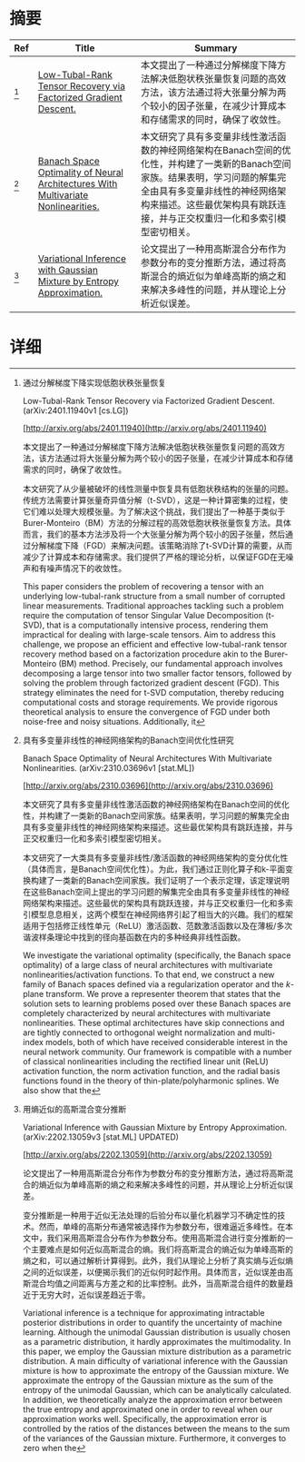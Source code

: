 # 摘要

| Ref | Title | Summary |
| --- | --- | --- |
| [^1] | [Low-Tubal-Rank Tensor Recovery via Factorized Gradient Descent.](http://arxiv.org/abs/2401.11940) | 本文提出了一种通过分解梯度下降方法解决低胞状秩张量恢复问题的高效方法，该方法通过将大张量分解为两个较小的因子张量，在减少计算成本和存储需求的同时，确保了收敛性。 |
| [^2] | [Banach Space Optimality of Neural Architectures With Multivariate Nonlinearities.](http://arxiv.org/abs/2310.03696) | 本文研究了具有多变量非线性激活函数的神经网络架构在Banach空间的优化性，并构建了一类新的Banach空间家族。结果表明，学习问题的解集完全由具有多变量非线性的神经网络架构来描述。这些最优架构具有跳跃连接，并与正交权重归一化和多索引模型密切相关。 |
| [^3] | [Variational Inference with Gaussian Mixture by Entropy Approximation.](http://arxiv.org/abs/2202.13059) | 论文提出了一种用高斯混合分布作为参数分布的变分推断方法，通过将高斯混合的熵近似为单峰高斯的熵之和来解决多峰性的问题，并从理论上分析近似误差。 |

# 详细

[^1]: 通过分解梯度下降实现低胞状秩张量恢复

    Low-Tubal-Rank Tensor Recovery via Factorized Gradient Descent. (arXiv:2401.11940v1 [cs.LG])

    [http://arxiv.org/abs/2401.11940](http://arxiv.org/abs/2401.11940)

    本文提出了一种通过分解梯度下降方法解决低胞状秩张量恢复问题的高效方法，该方法通过将大张量分解为两个较小的因子张量，在减少计算成本和存储需求的同时，确保了收敛性。

    

    本文研究了从少量被破坏的线性测量中恢复具有低胞状秩结构的张量的问题。传统方法需要计算张量奇异值分解（t-SVD），这是一种计算密集的过程，使它们难以处理大规模张量。为了解决这个挑战，我们提出了一种基于类似于Burer-Monteiro（BM）方法的分解过程的高效低胞状秩张量恢复方法。具体而言，我们的基本方法涉及将一个大张量分解为两个较小的因子张量，然后通过分解梯度下降（FGD）来解决问题。该策略消除了t-SVD计算的需要，从而减少了计算成本和存储需求。我们提供了严格的理论分析，以保证FGD在无噪声和有噪声情况下的收敛性。

    This paper considers the problem of recovering a tensor with an underlying low-tubal-rank structure from a small number of corrupted linear measurements. Traditional approaches tackling such a problem require the computation of tensor Singular Value Decomposition (t-SVD), that is a computationally intensive process, rendering them impractical for dealing with large-scale tensors. Aim to address this challenge, we propose an efficient and effective low-tubal-rank tensor recovery method based on a factorization procedure akin to the Burer-Monteiro (BM) method. Precisely, our fundamental approach involves decomposing a large tensor into two smaller factor tensors, followed by solving the problem through factorized gradient descent (FGD). This strategy eliminates the need for t-SVD computation, thereby reducing computational costs and storage requirements. We provide rigorous theoretical analysis to ensure the convergence of FGD under both noise-free and noisy situations. Additionally, it 
    
[^2]: 具有多变量非线性的神经网络架构的Banach空间优化性研究

    Banach Space Optimality of Neural Architectures With Multivariate Nonlinearities. (arXiv:2310.03696v1 [stat.ML])

    [http://arxiv.org/abs/2310.03696](http://arxiv.org/abs/2310.03696)

    本文研究了具有多变量非线性激活函数的神经网络架构在Banach空间的优化性，并构建了一类新的Banach空间家族。结果表明，学习问题的解集完全由具有多变量非线性的神经网络架构来描述。这些最优架构具有跳跃连接，并与正交权重归一化和多索引模型密切相关。

    

    本文研究了一大类具有多变量非线性/激活函数的神经网络架构的变分优化性（具体而言，是Banach空间优化性）。为此，我们通过正则化算子和k-平面变换构建了一类新的Banach空间家族。我们证明了一个表示定理，该定理说明在这些Banach空间上提出的学习问题的解集完全由具有多变量非线性的神经网络架构来描述。这些最优的架构具有跳跃连接，并与正交权重归一化和多索引模型息息相关，这两个模型在神经网络界引起了相当大的兴趣。我们的框架适用于包括修正线性单元（ReLU）激活函数、范数激活函数以及在薄板/多次谐波样条理论中找到的径向基函数在内的多种经典非线性函数。

    We investigate the variational optimality (specifically, the Banach space optimality) of a large class of neural architectures with multivariate nonlinearities/activation functions. To that end, we construct a new family of Banach spaces defined via a regularization operator and the $k$-plane transform. We prove a representer theorem that states that the solution sets to learning problems posed over these Banach spaces are completely characterized by neural architectures with multivariate nonlinearities. These optimal architectures have skip connections and are tightly connected to orthogonal weight normalization and multi-index models, both of which have received considerable interest in the neural network community. Our framework is compatible with a number of classical nonlinearities including the rectified linear unit (ReLU) activation function, the norm activation function, and the radial basis functions found in the theory of thin-plate/polyharmonic splines. We also show that the
    
[^3]: 用熵近似的高斯混合变分推断

    Variational Inference with Gaussian Mixture by Entropy Approximation. (arXiv:2202.13059v3 [stat.ML] UPDATED)

    [http://arxiv.org/abs/2202.13059](http://arxiv.org/abs/2202.13059)

    论文提出了一种用高斯混合分布作为参数分布的变分推断方法，通过将高斯混合的熵近似为单峰高斯的熵之和来解决多峰性的问题，并从理论上分析近似误差。

    

    变分推断是一种用于近似无法处理的后验分布以量化机器学习不确定性的技术。然而，单峰的高斯分布通常被选择作为参数分布，很难逼近多峰性。在本文中，我们采用高斯混合分布作为参数分布。使用高斯混合进行变分推断的一个主要难点是如何近似高斯混合的熵。我们将高斯混合的熵近似为单峰高斯的熵之和，可以通过解析计算得到。此外，我们从理论上分析了真实熵与近似熵之间的近似误差，以便揭示我们的近似何时起作用。具体而言，近似误差由高斯混合均值之间距离与方差之和的比率控制。此外，当高斯混合组件的数量趋近于无穷大时，近似误差趋近于零。

    Variational inference is a technique for approximating intractable posterior distributions in order to quantify the uncertainty of machine learning. Although the unimodal Gaussian distribution is usually chosen as a parametric distribution, it hardly approximates the multimodality. In this paper, we employ the Gaussian mixture distribution as a parametric distribution. A main difficulty of variational inference with the Gaussian mixture is how to approximate the entropy of the Gaussian mixture. We approximate the entropy of the Gaussian mixture as the sum of the entropy of the unimodal Gaussian, which can be analytically calculated. In addition, we theoretically analyze the approximation error between the true entropy and approximated one in order to reveal when our approximation works well. Specifically, the approximation error is controlled by the ratios of the distances between the means to the sum of the variances of the Gaussian mixture. Furthermore, it converges to zero when the 
    

